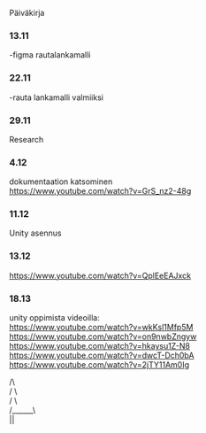 Päiväkirja

### 13.11
-figma rautalankamalli

### 22.11
-rauta lankamalli valmiiksi

### 29.11
Research

### 4.12
dokumentaation katsominen   
https://www.youtube.com/watch?v=GrS_nz2-48g   

### 11.12
Unity asennus

### 13.12
https://www.youtube.com/watch?v=QplEeEAJxck   

### 18.13 

unity oppimista videoilla:   
https://www.youtube.com/watch?v=wkKsl1Mfp5M   
https://www.youtube.com/watch?v=on9nwbZngyw   
https://www.youtube.com/watch?v=hkaysu1Z-N8   
https://www.youtube.com/watch?v=dwcT-Dch0bA   
https://www.youtube.com/watch?v=2jTY11Am0Ig   

     
   
   /\      
  /  \     
 /    \    
/______\    
   ||   
